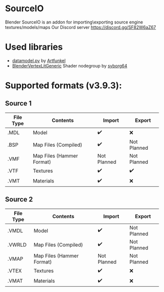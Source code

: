 # SourceIO
Blender SourceIO is an addon for importing\exporting source engine textures/models/maps
Our Discord server https://discord.gg/SF82W6aZ67

# Used libraries
* [datamodel.py](https://github.com/Artfunkel/BlenderSourceTools/blob/master/io_scene_valvesource/datamodel.py) by [Artfunkel](https://github.com/Artfunkel)
* [BlenderVertexLitGeneric](https://github.com/syborg64/BlenderVertexLitGeneric) Shader nodegroup by [syborg64](https://github.com/syborg64)
# Supported formats (v3.9.3):

## Source 1
| File Type | Contents                          | Import             | Export            |
| ------    | ------                            | ------             | ------            |
| .MDL      | Model                             | :heavy_check_mark: | :x:               |
| .BSP      | Map Files (Compiled)              | :heavy_check_mark: | Not Planned       |
| .VMF      | Map Files (Hammer Format)         | Not Planned        | Not Planned       |
| .VTF      | Textures                          | :heavy_check_mark: | :heavy_check_mark:|
| .VMT      | Materials                         | :heavy_check_mark: | :x:               |

## Source 2
| File Type | Contents                          | Import | Export |
| ------    | ------                            | ------ | ------ |
| .VMDL     | Model                             | :heavy_check_mark: | Not Planned      |
| .VWRLD    | Map Files (Compiled)              | :heavy_check_mark: | Not Planned      |
| .VMAP     | Map Files (Hammer Format)         | Not Planned        | Not Planned      |
| .VTEX     | Textures                          | :heavy_check_mark: | :x:              |
| .VMAT     | Materials                         | :heavy_check_mark: | :x:              |
